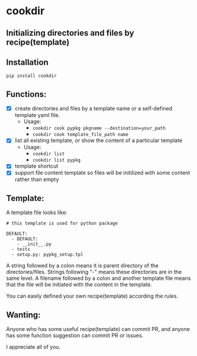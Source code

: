 # cookdir
## Initializing directories and files by recipe(template)

## Installation

`pip install cookdir`

## Functions:

- [x] create directories and files by a template name or a self-defined template yaml file.
   - Usage:
      - `cookdir cook pypkg pkgname --destination=your_path`
      - `cookdir cook template_file_path name`
- [x] list all existing template, or show the content of a particular template
   - Usage:
      - `cookdir list`
      - `cookdir list pypkg`
- [x] template shortcut
- [x] support file content template so files will be initilized with some content rather than empty

## Template:
A template file looks like:
```
# this template is used for python package

DEFAULT:
  - DEFAULT:
    - __init__.py
  - tests
  - setup.py: pypkg_setup.tpl

```
A string followed by a colon means it is parent directory of the directories/files.
Strings following "-" means these directories are in the same level.
A filename followed by a colon and another template file means that the file will be initiated with the content in the template.

You can easily defined your own recipe(template) according the rules.

## Wanting:
Anyone who has some useful recipe(template) can commit PR, and anyone has some function suggestion can commit PR or issues.

I appreciate all of you.
